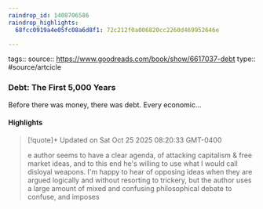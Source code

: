 ```yaml
---
raindrop_id: 1408706586
raindrop_highlights:
  68fcc0919a4e05fc08a6d8f1: 72c212f0a006820cc2260d469952646e

---
```


tags::
source:: https://www.goodreads.com/book/show/6617037-debt
type:: #source/artcicle 

### Debt: The First 5,000 Years

Before there was money, there was debt.  Every economic…

#### Highlights

> [!quote]+ Updated on Sat Oct 25 2025 08:20:33 GMT-0400
>
> e author seems to have a clear agenda, of attacking capitalism &amp; free market ideas, and to this end he&#39;s willing to use what I would call disloyal weapons. I&#39;m happy to hear of opposing ideas when they are argued logically and without resorting to trickery, but the author uses a large amount of mixed and confusing philosophical debate to confuse, and imposes
